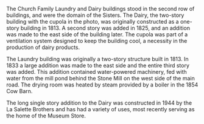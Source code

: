The Church Family Laundry and Dairy buildings stood in the second row of buildings, and were the domain of the Sisters. The Dairy, the two-story building with the cupola in the photo, was originally constructed as a one-story building in 1813. A second story was added in 1825, and an addition was made to the east side of the building later. The cupola was part of a ventilation system designed to keep the building cool, a necessity in the production of dairy products.

The Laundry building was originally a two-story structure built in 1813. In 1833 a large addition was made to the east side and the entire third story was added. This addition contained water-powered machinery, fed with water from the mill pond behind the Stone Mill on the west side of the main road. The drying room was heated by steam provided by a boiler in the 1854 Cow Barn.

The long single story addition to the Dairy was constructed in 1944 by the La Salette Brothers and has had a variety of uses, most recently serving as the home of the Museum Store.
